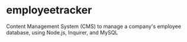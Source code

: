 # employeetracker
Content Management System (CMS) to manage a company's employee database, using Node.js, Inquirer, and MySQL
